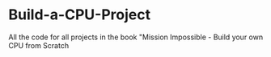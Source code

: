 # Build-a-CPU-Project
All the code for all projects in the book "Mission Impossible - Build your own CPU from Scratch

